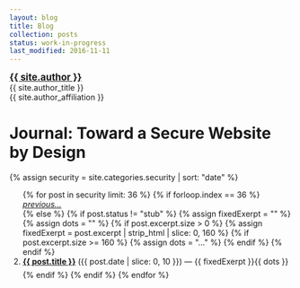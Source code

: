 ```yaml
---
layout: blog
title: Blog
collection: posts 
status: work-in-progress
last_modified: 2016-11-11
--- 
```


<div class = "author-block">
<a href="{{ site.author_url }}" style="font-weight: bold;font-size:120%;">{{ site.author }}</a><br>
{{ site.author_title }}<br>
{{ site.author_affiliation }}<br>
</div>


# Journal: Toward a Secure Website by Design

{% assign security = site.categories.security | sort: "date" %}
<ol>
  {% for post in security limit: 36 %}
   {% if forloop.index == 36 %}
<li style="list-style-type:none;"><em><a href="{{ page.url }}">previous...</a></em></li>
   {% else %}
   {% if post.status != "stub" %}
   {% assign fixedExerpt = "" %}
   {% assign dots = "" %}
   {% if post.excerpt.size > 0 %}
        {% assign fixedExerpt = post.excerpt | strip_html | slice: 0, 160 %}
        {% if post.excerpt.size >= 160 %}
           {% assign dots = "..." %}
        {% endif %}
   {% endif %}
<li style="margin-bottom: 0.5em;"><strong><a href="{{ post.url }}">{{ post.title }}</a></strong><span class="annotate"> ({{ post.date | slice: 0, 10 }}) </span> &mdash; {{ fixedExerpt }}{{ dots }}</li>
{% endif %}
{% endif %}
  {% endfor %}
</ol>
